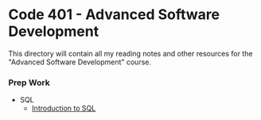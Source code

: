 # Code 401 - Advanced Software Development

This directory will contain all my reading notes and other resources for the "Advanced Software Development" course.

### Prep Work

- SQL
  - [Introduction to SQL](prep-work/sql/intro-to-sql.md)
